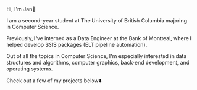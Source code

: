 Hi, I'm Jan👋

I am a second-year student at The University of British Columbia majoring in Computer Science.

Previously, I've interned as a Data Engineer at the Bank of Montreal, where I helped develop SSIS packages (ELT pipeline automation).

Out of all the topics in Computer Science, I'm especially interested in data structures and algorithms, computer graphics, back-end development, and operating systems.

Check out a few of my projects below⬇️


